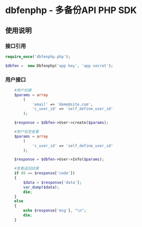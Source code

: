 dbfenphp - 多备份API PHP SDK
========

## 使用说明 ##
### 接口引用 ###
``` php
require_once('dbfenphp.php');

$dbfen =  new Dbfenphp('app key', 'app secret');
```

### 用户接口 ###
``` php
	#用户创建
	$params = array
		(
			'email' => 'demo@site.com',
			'c_user_id' => 'self_define_user_id'
		);

	$response = $dbfen->User->create($params);

	#用户信息查看
	$params = array
		(
			'c_user_id' => 'self_define_user_id'
		);	

	$response = $dbfen->User->Info($params);

	#查看返回结果
	if (0 == $response['code'])
	{
		$data = $response['data'];
		var_dump($data);
		die;
	}
	else
	{
		echo $response['msg'], "\n";
		die;
	}
```

